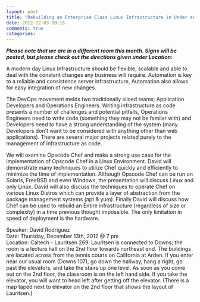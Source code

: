 ```yaml
---
layout: post
title: "Rebuilding an Enterprise Class Linux Infrastructure in Under an Hour"
date: 2012-12-03 10:16
comments: true
categories: 
---
```


***Please note that we are in a different room this month. Signs will be posted, but please check out the directions given under Location:***

A modern day Linux Infrastructure should be flexible, scalable and able to deal
with the constant changes any business will require.  Automation is key to a
reliable and consistence server infrastructure, Automation also allows for easy
integration of new changes.

The DevOps movement melds two traditionally siloed teams; Application
Developers and Operations Engineers.  Writing infrastructure as code presents a
number of challenges and potential pitfalls, Operations Engineers need to write
code (something they may not be familar with) and Developers need to have a
strong understanding of the system (many Developers don't want to be considered
with anything other than web applications).  There are several major projects
related purely to the management of infrastructure as code.

We will examine Opscode Chef and make a strong use case for the implementation
of Opscode Chef in a Linux Environment.  David will demonstrate many techniques
to utilize Chef quickly and efficiently to minimize the time of implementation.
Although Opscode Chef can be run on Solaris, FreeBSD and even Windows, the
presentation will discuss Linux and only Linux.  David will also discuss the
techniques to operate Chef on various Linux Distros which can provide a layer
of abstraction from the package management systems (apt & yum).  Finally David
will discuss how Chef can be used to rebuild an Entire infrastructure
(regardless of size or complexity) in a time previous thought impossible.  The
only limitation in speed of deployment is the hardware.  


Speaker:  David Rodriguez <br/> 
Date: Thursday, December 13th, 2012 @ 7 pm <br/>
Location: Caltech - Lauritsen 269.  Lauritsen is connected to Downs; the room is a lecture hall on the 2nd floor towards northeast end. The buildings are located across from the tennis courts on California at Arden. If you enter near our usual room (Downs 107),  go down the hallway, hang a right, go past the elevators, and take the stairs up one level.  As soon as you come out on the 2nd floor, the classroom is on the left hand side.  If you take the elevator, you will want to head left after getting off the elevator.  (There is a map taped next to elevator on the 2nd floor that shows the layout of Lauritsen.) 
